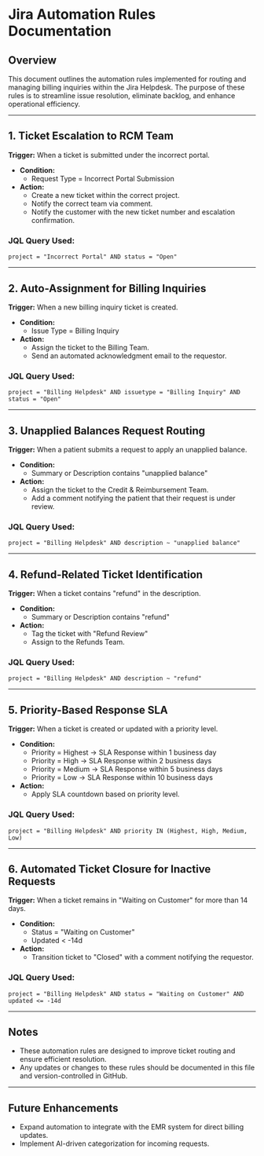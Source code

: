 # Jira Automation Rules Documentation

## Overview
This document outlines the automation rules implemented for routing and managing billing inquiries within the Jira Helpdesk. The purpose of these rules is to streamline issue resolution, eliminate backlog, and enhance operational efficiency.

---

## 1. **Ticket Escalation to RCM Team**
**Trigger:** When a ticket is submitted under the incorrect portal.
- **Condition:**
  - Request Type = Incorrect Portal Submission
- **Action:**
  - Create a new ticket within the correct project.
  - Notify the correct team via comment.
  - Notify the customer with the new ticket number and escalation confirmation.

### JQL Query Used:
```JQL
project = "Incorrect Portal" AND status = "Open"
```

---

## 2. **Auto-Assignment for Billing Inquiries**
**Trigger:** When a new billing inquiry ticket is created.
- **Condition:**
  - Issue Type = Billing Inquiry
- **Action:**
  - Assign the ticket to the Billing Team.
  - Send an automated acknowledgment email to the requestor.

### JQL Query Used:
```JQL
project = "Billing Helpdesk" AND issuetype = "Billing Inquiry" AND status = "Open"
```

---

## 3. **Unapplied Balances Request Routing**
**Trigger:** When a patient submits a request to apply an unapplied balance.
- **Condition:**
  - Summary or Description contains "unapplied balance"
- **Action:**
  - Assign the ticket to the Credit & Reimbursement Team.
  - Add a comment notifying the patient that their request is under review.

### JQL Query Used:
```JQL
project = "Billing Helpdesk" AND description ~ "unapplied balance"
```

---

## 4. **Refund-Related Ticket Identification**
**Trigger:** When a ticket contains "refund" in the description.
- **Condition:**
  - Summary or Description contains "refund"
- **Action:**
  - Tag the ticket with "Refund Review"
  - Assign to the Refunds Team.

### JQL Query Used:
```JQL
project = "Billing Helpdesk" AND description ~ "refund"
```

---

## 5. **Priority-Based Response SLA**
**Trigger:** When a ticket is created or updated with a priority level.
- **Condition:**
  - Priority = Highest → SLA Response within 1 business day
  - Priority = High → SLA Response within 2 business days
  - Priority = Medium → SLA Response within 5 business days
  - Priority = Low → SLA Response within 10 business days
- **Action:**
  - Apply SLA countdown based on priority level.

### JQL Query Used:
```JQL
project = "Billing Helpdesk" AND priority IN (Highest, High, Medium, Low)
```

---

## 6. **Automated Ticket Closure for Inactive Requests**
**Trigger:** When a ticket remains in "Waiting on Customer" for more than 14 days.
- **Condition:**
  - Status = "Waiting on Customer"
  - Updated < -14d
- **Action:**
  - Transition ticket to "Closed" with a comment notifying the requestor.

### JQL Query Used:
```JQL
project = "Billing Helpdesk" AND status = "Waiting on Customer" AND updated <= -14d
```

---

## Notes
- These automation rules are designed to improve ticket routing and ensure efficient resolution.
- Any updates or changes to these rules should be documented in this file and version-controlled in GitHub.

---

## Future Enhancements
- Expand automation to integrate with the EMR system for direct billing updates.
- Implement AI-driven categorization for incoming requests.
